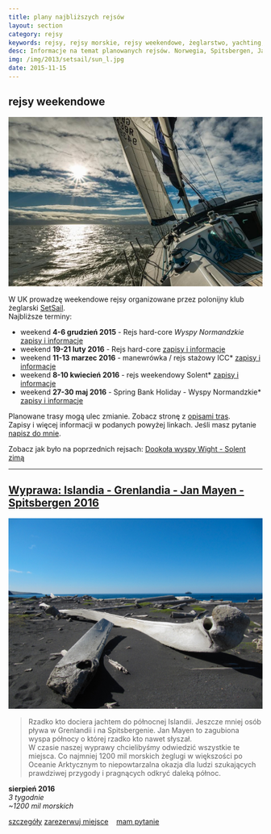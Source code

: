 ```yaml
---
title: plany najbliższych rejsów
layout: section
category: rejsy
keywords: rejsy, rejsy morskie, rejsy weekendowe, żeglarstwo, yachting, jachting, Norwegia, Spitsbergen, Jan Mayen
desc: Informacje na temat planowanych rejsów. Norwegia, Spitsbergen, Jan Mayen. Rejsy weekendowe w UK. 
img: /img/2013/setsail/sun_l.jpg
date: 2015-11-15
---
```


rejsy weekendowe
-----------------

[![Solent](/img/2013/setsail/sun_l.jpg)](/solent-trasy/) 

W UK prowadzę weekendowe rejsy organizowane przez polonijny klub żeglarski [SetSail](http://setsail.org.uk).  
Najbliższe terminy:  

* weekend **4-6 grudzień 2015** - Rejs hard-core *Wyspy Normandzkie* [zapisy i informacje](http://SetSail.Club/events/223936889/)
* weekend **19-21 luty 2016** - Rejs hard-core [zapisy i informacje](http://SetSail.Club/events/226702746/)
* weekend **11-13 marzec 2016** - manewrówka / rejs stażowy ICC* [zapisy i informacje](http://SetSail.Club/events/226702816/)
* weekend **8-10 kwiecień 2016** - rejs weekendowy Solent* [zapisy i informacje](http://SetSail.Club/events/226703127/)
* weekend **27-30 maj 2016** - Spring Bank Holiday - Wyspy Normandzkie* [zapisy i informacje](http://SetSail.Club/events/226703041/)

Planowane trasy mogą ulec zmianie. Zobacz stronę z [opisami tras](/solent-trasy).   
Zapisy i więcej informacji w podanych powyżej linkach. Jeśli masz pytanie [napisz do mnie](/rejsy/rezerwacja).  

Zobacz jak było na poprzednich rejsach: [Dookoła wyspy Wight - Solent zimą](/dookola-wight-solent-zima/)

----------------------------------------------------


[Wyprawa: Islandia - Grenlandia - Jan Mayen - Spitsbergen 2016](/jan-mayen-2016)
------------------------------------------------------------------------------

[![Jan Mayen](/img/2014/jan_mayen/jan_mayen_wieloryby.jpg)](/jan-mayen-2016)

> Rzadko kto dociera jachtem do północnej Islandii. Jeszcze mniej osób pływa w Grenlandii i na Spitsbergenie. 
> Jan Mayen to zagubiona wyspa północy o której rzadko kto nawet słyszał.  
> W czasie naszej wyprawy chcielibyśmy odwiedzić wszystkie te miejsca. Co najmniej 1200 mil morskich żeglugi w większości po Oceanie Arktycznym 
> to niepowtarzalna okazja dla ludzi szukających prawdziwej przygody i pragnących odkryć daleką północ. 

**sierpień 2016**   
*3 tygodnie*  
*~1200 mil morskich*  

<p>
<a role="button" href="/jan-mayen-2016" type="button" class="btn btn-xs btn-primary">szczegóły</a>
<a role="button" href="/rejsy/rezerwacja/" type="button" class="btn btn-xs btn-danger pull-right">zarezerwuj miejsce</a>
<span class="pull-right" >&nbsp;&nbsp;</span>
<a role="button" href="/rejsy/pytanie/" type="button" class="btn btn-xs btn-success pull-right">mam pytanie</a>         
<br>
</p>





